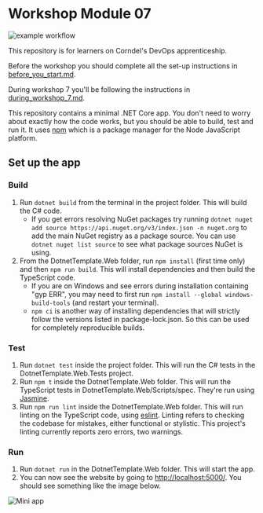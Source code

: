 # Workshop Module 07

![example workflow](https://github.com/anamicusoftwire/DevOps-Course-Workshop-Module-07-Learners/actions/workflows/continuous-integration-workflow.yml/badge.svg)

This repository is for learners on Corndel's DevOps apprenticeship.

Before the workshop you should complete all the set-up instructions in [before_you_start.md](./before_you_start.md).

During workshop 7 you'll be following the instructions in [during_workshop_7.md](./during_workshop_7.md).

This repository contains a minimal .NET Core app. You don't need to worry about exactly how the code works, but you should be able to build, test and run it. It uses [npm](https://www.npmjs.com/) which is a package manager for the Node JavaScript platform.

## Set up the app
### Build
1. Run `dotnet build` from the terminal in the project folder. This will build the C# code.
    * If you get errors resolving NuGet packages try running `dotnet nuget add source https://api.nuget.org/v3/index.json -n nuget.org` to add the main NuGet registry as a package source.
    You can use `dotnet nuget list source` to see what package sources NuGet is using.
2. From the DotnetTemplate.Web folder, run `npm install` (first time only) and then `npm run build`. This will install dependencies and then build the TypeScript code.
    * If you are on Windows and see errors during installation containing "gyp ERR", you may need to first run `npm install --global windows-build-tools` (and restart your terminal).
    * `npm ci` is another way of installing dependencies that will strictly follow the versions listed in package-lock.json. So this can be used for completely reproducible builds.

### Test
1. Run `dotnet test` inside the project folder. This will run the C# tests in the DotnetTemplate.Web.Tests project.
2. Run `npm t` inside the DotnetTemplate.Web folder. This will run the TypeScript tests in DotnetTemplate.Web/Scripts/spec. They're run using [Jasmine](https://jasmine.github.io/).
3. Run `npm run lint` inside the DotnetTemplate.Web folder. This will run linting on the TypeScript code, using [eslint](https://eslint.org/). Linting refers to checking the codebase for mistakes, either functional or stylistic. This project's linting currently reports zero errors, two warnings.

### Run
1. Run `dotnet run` in the DotnetTemplate.Web folder. This will start the app.
2. You can now see the website by going to [http://localhost:5000/](http://localhost:5000/). You should see something like the image below.

![Mini app](img/mini-app.png)
